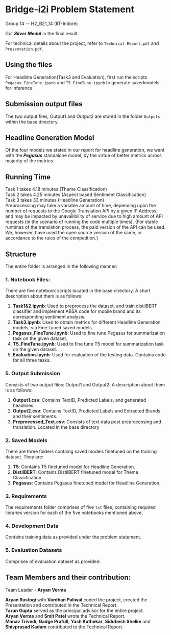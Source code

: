 # Bridge-i2i Problem Statement
Group 14 -- H2_B21_14 (IIT-Indore)  

Got ***Silver Medal*** in the final result.

For technical details about the project, refer to ``Technical Report.pdf`` and ``Presentation.pdf``.  

## Using the files

For Headline Generation(Task3 and Evaluation), first run the scripts ``Pegasus_FineTune.ipynb`` and ``T5_FineTune.ipynb`` to generate savedmodels for inference.  

## Submission output files
The two output files, Output1 and Output2 are stored in the folder ```Outputs``` within the base directory.

## Headline Generation Model
Of the four models we stated in our report for headline generation, we went with the ***Pegasus*** standalone model, by the virtue of better metrics across majority of the metrics.

## Running Time
Task 1 takes 4.18 minutes (Theme Classification)  
Task 2 takes 4.25 minutes (Aspect based Sentiment Classification)  
Task 3 takes 33 minutes (Headline Generation)  
Preprocessing may take a variable amount of time, depending upon the number of requests to the Google Translation API by a given IP Address, and may be impacted by unavailibility of service due to high amount of API requests (in the scenario of running the code multiple times). 
{For stable runtimes of the translation process, the paid version of the API can be used. We, however, have used the open source version of the same, in accordance to the rules of the competition.}  

## Structure
The entire folder is arranged in the following manner:

### 1. Notebook Files:
There are five notebook scripts located in the base directory. A short description about them is as follows:
1. **Task1&2.ipynb**: Used to preprocess the dataset, and train distilBERT classifier and implement ABSA code for mobile brand and its corresponding sentiment analysis.
2. **Task3.ipynb**: Used to obtain metrics for different Headline Generation models, via Fine-tuned saved models.
3. **Pegasus_FineTune.ipynb**: Used to fine tune Pegasus for summarization task on the given dataset.
4. **T5_FineTune.ipynb**: Used to fine tune T5 model for summarization task on the given dataset.
5. **Evaluation.ipynb**: Used for evaluation of the testing data. Contains code for all three tasks.

### 5. Output Submission
Consists of two output files: Output1 and Output2. A description about them is as follows:
1. **Output1.csv**: Contains TextID, Predicted Labels, and generated headlines.
2. **Output2.csv**: Contains TextID, Predicted Labels and Extracted Brands and their sentiments.
3. **Preprocessed_Text.csv**: Consists of text data post preprocessing and translation. Located in the base directory


### 2. Saved Models
There are three folders containg saved models finetuned on the training dataset. They are:
1. **T5**: Contains T5 finetuned model for Headline Generation.
2. **DistilBERT**: Contains DistilBERT finetuned model for Theme Classification
3. **Pegasus**: Contains Pegasus finetuned model for Headline Generation.

### 3. Requirements
The requirements folder comprises of five ``txt`` files, containing required libraries version for each of the five notebooks mentioned above.

### 4. Development Data
Contains training data as provided under the problem statement.

### 5. Evaluation Datasets
Comprises of evaluation dataset as provided.

## Team Members and their contribution:  

Team Leader - **Aryan Verma**

**Aryan Rastogi** with **Vardhan Paliwal** coded the project, created the Presentation and contributed in the Technical Report.  
**Tarun Gupta** served as the principal advisor for the entire project.  
**Aryan Verma** and **Smit Patel** wrote the Technical Report.  
**Manav Trivedi**, **Gadge Prafull**, **Yash Kothekar**, **Siddhesh Shelke** and **Shivprasad Kadam** contributed to the Technical Report.  

                          
